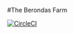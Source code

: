 #The Berondas Farm

[![CircleCI](https://circleci.com/gh/davis67/the-berondas-farm.svg?style=svg)](https://app.circleci.com/pipelines/github/davis67)

